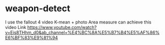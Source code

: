 # weapon-detect
I use the fallout 4 video
K-mean + photo Area measure can achieve this
video Link
https://www.youtube.com/watch?v=Eis8THhm_d0&ab_channel=%E4%BC%8A%E5%B7%B4%E5%AF%86%E6%BF%83%E9%81%94
